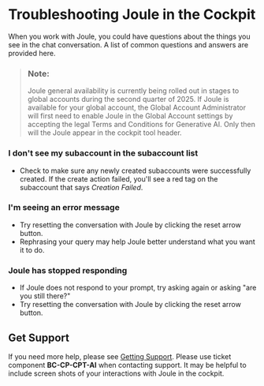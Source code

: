 <!-- loioe2d8e2c0ad914564bd02f8b0d2c526c7 -->

# Troubleshooting Joule in the Cockpit

When you work with Joule, you could have questions about the things you see in the chat conversation. A list of common questions and answers are provided here.

> ### Note:  
> Joule general availability is currently being rolled out in stages to global accounts during the second quarter of 2025. If Joule is available for your global account, the Global Account Administrator will first need to enable Joule in the Global Account settings by accepting the legal Terms and Conditions for Generative AI. Only then will the Joule appear in the cockpit tool header.





### I don't see my subaccount in the subaccount list

-   Check to make sure any newly created subaccounts were successfully created. If the create action failed, you'll see a red tag on the subaccount that says *Creation Failed*.





### I'm seeing an error message

-   Try resetting the conversation with Joule by clicking the reset arrow button.
-   Rephrasing your query may help Joule better understand what you want it to do.





### Joule has stopped responding

-   If Joule does not respond to your prompt, try asking again or asking "are you still there?"
-   Try resetting the conversation with Joule by clicking the reset arrow button.



<a name="loioe2d8e2c0ad914564bd02f8b0d2c526c7__section_bdn_ghm_52c"/>

## Get Support

If you need more help, please see [Getting Support](https://help.sap.com/docs/BTP/65de2977205c403bbc107264b8eccf4b/5dd739823b824b539eee47b7860a00be.html?locale=en-US&state=PRODUCTION&version=Cloud). Please use ticket component **BC-CP-CPT-AI** when contacting support. It may be helpful to include screen shots of your interactions with Joule in the cockpit.

